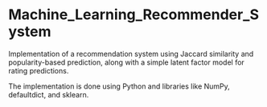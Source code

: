 # Machine_Learning_Recommender_System

Implementation of a recommendation system using Jaccard similarity and popularity-based prediction, along with a simple latent factor model for rating predictions. 

The implementation is done using Python and libraries like NumPy, defaultdict, and sklearn.
